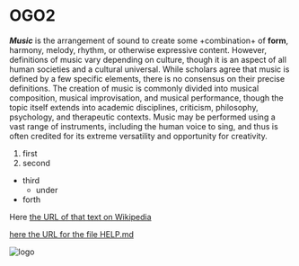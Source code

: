 # OGO2

***Music*** is the arrangement of sound to create
some +combination+ of __form__, harmony, melody, 
rhythm, or otherwise expressive content.
However, definitions of music vary 
depending on culture, though it is an aspect
of all human societies and a cultural 
universal. While scholars agree that music
is defined by a few specific elements, 
there is no consensus on their precise 
definitions. The creation of music is 
commonly divided into musical composition, 
musical improvisation, and musical 
performance, though the topic itself extends 
into academic disciplines, criticism, 
philosophy, psychology, and therapeutic contexts. Music may be performed using a vast range of instruments, including the human voice to sing, and thus is often credited for its extreme versatility and opportunity for creativity.

1. first
2. second
- third
   - under
- forth

Here [the URL of that text on Wikipedia](https://en.wikipedia.org/wiki/Music)



[here the URL for the file HELP.md](HELP.md)

![logo](https://upload.wikimedia.org/wikipedia/commons/thumb/7/7b/The_Sounds_of_Earth_-_GPN-2000-001976.jpg/800px-The_Sounds_of_Earth_-_GPN-2000-001976.jpg)

